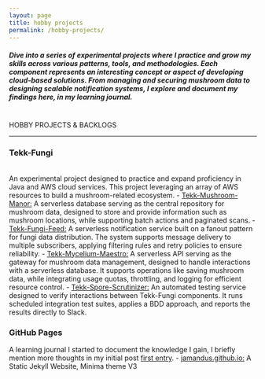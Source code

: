 ```yaml
---
layout: page
title: hobby projects
permalink: /hobby-projects/
---
```

<h5>Dive into a series of experimental projects where I practice and grow my skills across various patterns, tools, and methodologies. 
Each component represents an interesting concept or aspect of developing cloud-based solutions.
From managing and securing mushroom data to designing scalable notification systems, I explore and document my findings here, in my learning journal.</h5>

<br/>HOBBY PROJECTS & BACKLOGS
_________________________________________________________________________________________________________________________________________________________________________________________________________________________________________________________________________________________________
<h3>Tekk-Fungi</h3>
<br/>An experimental project designed to practice and expand proficiency in Java and AWS cloud services. 
This project leveraging an array of AWS resources to build a mushroom-related ecosystem.
- <a href="https://github.com/jamandus/tekk-mushroom-manor" class="static-link">Tekk-Mushroom-Manor:</a> A serverless database serving as the central repository for mushroom data, designed to store and provide information such as mushroom locations, while supporting batch actions and paginated scans.
- <a href="https://github.com/jamandus/tekk-fungi-feed" class="static-link">Tekk-Fungi-Feed:</a> A serverless notification service built on a fanout pattern for fungi data distribution. The system supports message delivery to multiple subscribers, applying filtering rules and retry policies to ensure reliability.
- <a href="https://github.com/jamandus/tekk-mycelium-maestro" class="static-link">Tekk-Mycelium-Maestro:</a> A serverless API serving as the gateway for mushroom data management, designed to handle interactions with a serverless database. It supports operations like saving mushroom data, while integrating usage quotas, throttling, and logging for efficient resource control.
- <a href="https://github.com/jamandus/tekk-spore-scrutinizer" class="static-link">Tekk-Spore-Scrutinizer:</a> An automated testing service designed to verify interactions between Tekk-Fungi components. It runs scheduled integration test suites, applies a BDD approach, and reports the results directly to Slack.
<h3>GitHub Pages</h3>
A learning journal I started to document the knowledge I gain, I briefly mention more thoughts in my initial post <a href="https://jamandus.github.io/2024/08/01/first-entry" class="static-link">first entry</a>.
- <a href="https://jamandus.github.io/" class="static-link">jamandus.github.io:</a> A Static Jekyll Website, Minima theme V3